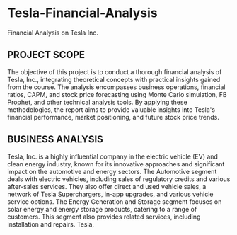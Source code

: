 # Tesla-Financial-Analysis
Financial Analysis on Tesla Inc.

## PROJECT SCOPE
The objective of this project is to conduct a thorough financial analysis of Tesla, Inc., integrating theoretical concepts with practical insights gained from the course. The analysis encompasses business operations, financial ratios, CAPM, and stock price forecasting using Monte Carlo simulation, FB Prophet, and other technical analysis tools. By applying these methodologies, the report aims to provide valuable insights into Tesla's financial performance, market positioning, and future stock price trends.

## BUSINESS ANALYSIS
Tesla, Inc. is a highly influential company in the electric vehicle (EV) and clean energy industry, known for its innovative approaches and significant impact on the automotive and energy sectors. The Automotive segment deals with electric vehicles, including sales of regulatory credits and various after-sales services. They also offer direct and used vehicle sales, a network of Tesla Superchargers, in-app upgrades, and various vehicle service options. The Energy Generation and Storage segment focuses on solar energy and energy storage products, catering to a range of customers. This segment also provides related services, including installation and repairs. Tesla,
